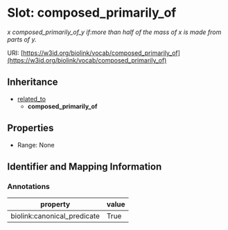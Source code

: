# Slot: composed_primarily_of
_x composed_primarily_of_y if:more than half of the mass of x is made from parts of y._


URI: [https://w3id.org/biolink/vocab/composed_primarily_of](https://w3id.org/biolink/vocab/composed_primarily_of)




## Inheritance

* [related_to](related_to.md)
    * **composed_primarily_of**



## Properties

 * Range: None



## Identifier and Mapping Information





### Annotations

| property | value |
| --- | --- |
| biolink:canonical_predicate | True |


